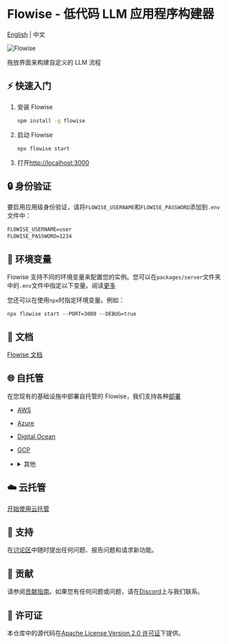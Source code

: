 <!-- markdownlint-disable MD030 -->

# Flowise - 低代码 LLM 应用程序构建器

[English](./README.md) | 中文

![Flowise](https://github.com/FlowiseAI/Flowise/blob/main/images/flowise.gif?raw=true)

拖放界面来构建自定义的 LLM 流程

## ⚡ 快速入门

1. 安装 Flowise
    ```bash
    npm install -g flowise
    ```
2. 启动 Flowise

    ```bash
    npx flowise start
    ```

3. 打开[http://localhost:3000](http://localhost:3000)

## 🔒 身份验证

要启用应用级身份验证，请将`FLOWISE_USERNAME`和`FLOWISE_PASSWORD`添加到`.env`文件中：

```
FLOWISE_USERNAME=user
FLOWISE_PASSWORD=1234
```

## 🌱 环境变量

Flowise 支持不同的环境变量来配置您的实例。您可以在`packages/server`文件夹中的`.env`文件中指定以下变量。阅读[更多](https://docs.flowiseai.com/environment-variables)

您还可以在使用`npx`时指定环境变量。例如：

```
npx flowise start --PORT=3000 --DEBUG=true
```

## 📖 文档

[Flowise 文档](https://docs.flowiseai.com/)

## 🌐 自托管

在您现有的基础设施中部署自托管的 Flowise，我们支持各种[部署](https://docs.flowiseai.com/configuration/deployment)

-   [AWS](https://docs.flowiseai.com/deployment/aws)
-   [Azure](https://docs.flowiseai.com/deployment/azure)
-   [Digital Ocean](https://docs.flowiseai.com/deployment/digital-ocean)
-   [GCP](https://docs.flowiseai.com/deployment/gcp)
-   <details>
      <summary>其他</summary>

    -   [Railway](https://docs.flowiseai.com/deployment/railway)

        [![在 Railway 上部署](https://railway.app/button.svg)](https://railway.app/template/pn4G8S?referralCode=WVNPD9)

    -   [Render](https://docs.flowiseai.com/deployment/render)

        [![部署到 Render](https://render.com/images/deploy-to-render-button.svg)](https://docs.flowiseai.com/deployment/render)

    -   [HuggingFace Spaces](https://docs.flowiseai.com/deployment/hugging-face)

        <a href="https://huggingface.co/spaces/FlowiseAI/Flowise"><img src="https://huggingface.co/datasets/huggingface/badges/raw/main/open-in-hf-spaces-sm.svg" alt="HuggingFace Spaces"></a>

    -   [Elestio](https://elest.io/open-source/flowiseai)

        [![Deploy](https://pub-da36157c854648669813f3f76c526c2b.r2.dev/deploy-on-elestio-black.png)](https://elest.io/open-source/flowiseai)

    -   [Sealos](https://cloud.sealos.io/?openapp=system-template%3FtemplateName%3Dflowise)

        [![部署到 Sealos](https://raw.githubusercontent.com/labring-actions/templates/main/Deploy-on-Sealos.svg)](https://cloud.sealos.io/?openapp=system-template%3FtemplateName%3Dflowise)

    -   [RepoCloud](https://repocloud.io/details/?app_id=29)

        [![部署到 RepoCloud](https://d16t0pc4846x52.cloudfront.net/deploy.png)](https://repocloud.io/details/?app_id=29)

      </details>

## ☁️ 云托管

[开始使用云托管](https://api.talentassisto.com/)

## 🙋 支持

在[讨论区](https://github.com/FlowiseAI/Flowise/discussions)中随时提出任何问题、报告问题和请求新功能。

## 🙌 贡献

请参阅[贡献指南](https://github.com/FlowiseAI/Flowise/blob/master/CONTRIBUTING.md)。如果您有任何问题或问题，请在[Discord](https://discord.gg/jbaHfsRVBW)上与我们联系。

## 📄 许可证

本仓库中的源代码在[Apache License Version 2.0 许可证](https://github.com/FlowiseAI/Flowise/blob/master/LICENSE.md)下提供。
